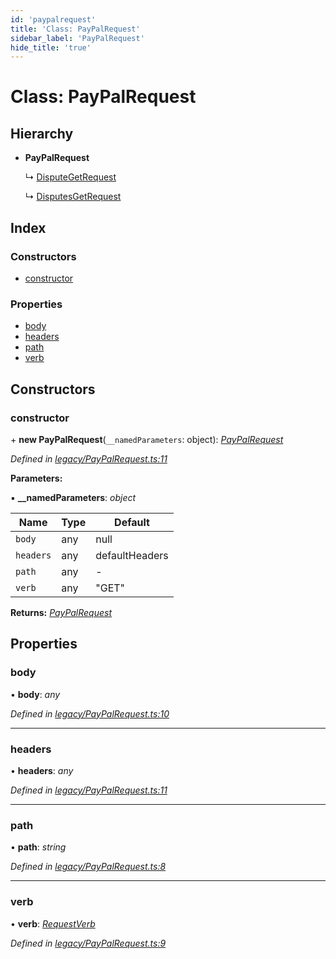 ```yaml
---
id: 'paypalrequest'
title: 'Class: PayPalRequest'
sidebar_label: 'PayPalRequest'
hide_title: 'true'
---
```


# Class: PayPalRequest

## Hierarchy

-   **PayPalRequest**

    ↳ [DisputeGetRequest](disputegetrequest.md)

    ↳ [DisputesGetRequest](disputesgetrequest.md)

## Index

### Constructors

-   [constructor](paypalrequest.md#constructor)

### Properties

-   [body](paypalrequest.md#body)
-   [headers](paypalrequest.md#headers)
-   [path](paypalrequest.md#path)
-   [verb](paypalrequest.md#verb)

## Constructors

### constructor

\+ **new PayPalRequest**(`__namedParameters`: object): _[PayPalRequest](paypalrequest.md)_

_Defined in [legacy/PayPalRequest.ts:11](https://github.com/ELEVATORmedia/paymigo/blob/30e9201/src/legacy/PayPalRequest.ts#L11)_

**Parameters:**

▪ **\_\_namedParameters**: _object_

| Name      | Type | Default        |
| --------- | ---- | -------------- |
| `body`    | any  | null           |
| `headers` | any  | defaultHeaders |
| `path`    | any  | -              |
| `verb`    | any  | "GET"          |

**Returns:** _[PayPalRequest](paypalrequest.md)_

## Properties

### body

• **body**: _any_

_Defined in [legacy/PayPalRequest.ts:10](https://github.com/ELEVATORmedia/paymigo/blob/30e9201/src/legacy/PayPalRequest.ts#L10)_

---

### headers

• **headers**: _any_

_Defined in [legacy/PayPalRequest.ts:11](https://github.com/ELEVATORmedia/paymigo/blob/30e9201/src/legacy/PayPalRequest.ts#L11)_

---

### path

• **path**: _string_

_Defined in [legacy/PayPalRequest.ts:8](https://github.com/ELEVATORmedia/paymigo/blob/30e9201/src/legacy/PayPalRequest.ts#L8)_

---

### verb

• **verb**: _[RequestVerb](../globals.md#requestverb)_

_Defined in [legacy/PayPalRequest.ts:9](https://github.com/ELEVATORmedia/paymigo/blob/30e9201/src/legacy/PayPalRequest.ts#L9)_
